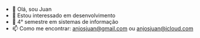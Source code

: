 - 👋 Olá, sou Juan
- 👀 Estou interessado em desenvolvimento
- 🌱 4° semestre em sistemas de informação
- 📫 Como me encontrar: anjosjuan@gmail.com ou anjosjuan@icloud.com
